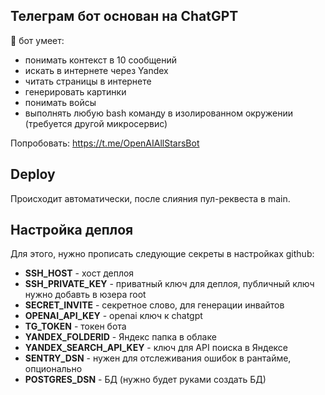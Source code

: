 ## Телеграм бот основан на ChatGPT

🧙 бот умеет:
* понимать контекст в 10 сообщений
* искать в интернете через Yandex
* читать страницы в интернете
* генерировать картинки
* понимать войсы
* выполнять любую bash команду в изолированном окружении (требуется другой микросервис)

Попробовать: https://t.me/OpenAIAllStarsBot

## Deploy

Происходит автоматически, после слияния пул-реквеста в main.

## Настройка деплоя

Для этого, нужно прописать следующие секреты в настройках github:

* **SSH_HOST** - хост деплоя
* **SSH_PRIVATE_KEY** - приватный ключ для деплоя, публичный ключ нужно добавть в юзера root
* **SECRET_INVITE** - секретное слово, для генерации инвайтов
* **OPENAI_API_KEY** - openai ключ к chatgpt
* **TG_TOKEN** - токен бота
* **YANDEX_FOLDERID** - Яндекс папка в облаке
* **YANDEX_SEARCH_API_KEY** - ключ для API поиска в Яндексе
* **SENTRY_DSN** - нужен для отслеживания ошибок в рантайме, опционально
* **POSTGRES_DSN** - БД (нужно будет руками создать БД)

